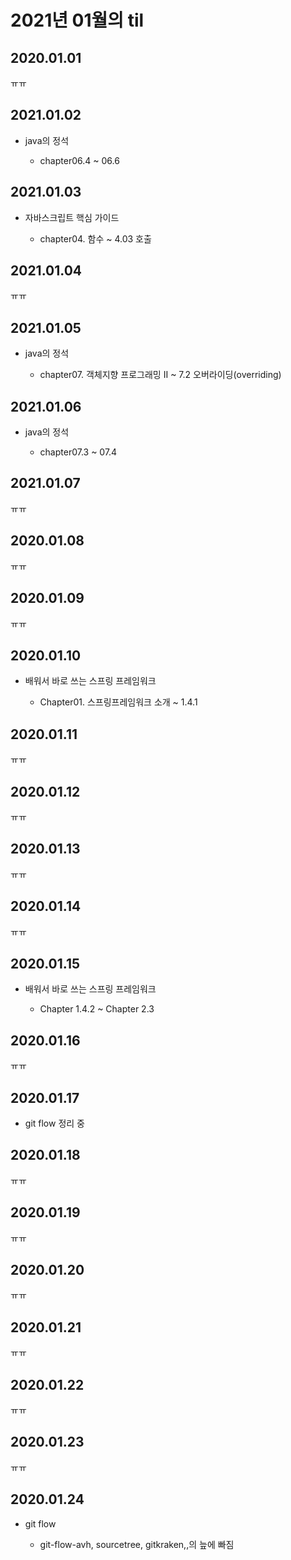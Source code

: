 # 2021년 01월의 til

## 2020.01.01

ㅠㅠ

## 2021.01.02

- java의 정석

  - chapter06.4 ~ 06.6

## 2021.01.03

- 자바스크립트 핵심 가이드
  
  - chapter04. 함수 ~ 4.03 호출

## 2021.01.04

ㅠㅠ

## 2021.01.05

- java의 정석

  - chapter07. 객체지향 프로그래밍 II ~ 7.2 오버라이딩(overriding)

## 2021.01.06

- java의 정석

  - chapter07.3 ~ 07.4

## 2021.01.07

ㅠㅠ

## 2020.01.08

ㅠㅠ

## 2020.01.09

ㅠㅠ

## 2020.01.10

- 배워서 바로 쓰는 스프링 프레임워크

  - Chapter01. 스프링프레임워크 소개 ~ 1.4.1

## 2020.01.11

ㅠㅠ

## 2020.01.12

ㅠㅠ

## 2020.01.13

ㅠㅠ

## 2020.01.14

ㅠㅠ

## 2020.01.15

- 배워서 바로 쓰는 스프링 프레임워크

  - Chapter 1.4.2 ~ Chapter 2.3

## 2020.01.16

ㅠㅠ

## 2020.01.17

- git flow 정리 중

## 2020.01.18

ㅠㅠ

## 2020.01.19

ㅠㅠ

## 2020.01.20

ㅠㅠ

## 2020.01.21

ㅠㅠ

## 2020.01.22

ㅠㅠ

## 2020.01.23

ㅠㅠ

## 2020.01.24

- git flow

  - git-flow-avh, sourcetree, gitkraken,,의 늪에 빠짐

